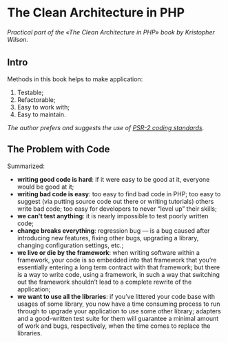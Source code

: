 # The Clean Architecture in PHP
###### Practical part of the «The Clean Architecture in PHP» book by Kristopher Wilson.

## Intro
Methods in this book helps to make application:

1. Testable;
2. Refactorable;
3. Easy to work with;
4. Easy to maintain.

*The author prefers and suggests the use of
[PSR-2 coding standards](https://github.com/php-fig/fig-standards/blob/master/accepted/PSR-2-coding-style-guide.md)*.

## The Problem with Code
Summarized:

- **writing good code is hard**: if it were easy to be good at it, everyone would be good at it;
- **writing bad code is easy**: too easy to find bad code in PHP; too easy to suggest (via putting source code out 
there or writing tutorials) others write bad code; too easy for developers to never “level up” their skills;
- **we can't test anything**: it is nearly impossible to test poorly written code;
- **change breaks everything**: regression bug — is a bug caused after introducing new features, fixing other bugs, 
upgrading a library, changing configuration settings, etc.;
- **we live or die by the framework**: when writing software within a framework, your code is so embedded into that 
framework that you’re essentially entering a long term contract with that framework; but there is a way to write code, 
using a framework, in such a way that switching out the framework shouldn’t lead to a complete rewrite of the 
application;
- **we want to use all the libraries**: if you’ve littered your code base with usages of some library, you now have 
a time consuming process to run through to upgrade your application to use some other library; adapters and a 
good-written test suite for them will guarantee a minimal amount of work and bugs, respectively, when the time comes to 
replace the libraries.
